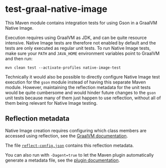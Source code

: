 # test-graal-native-image

This Maven module contains integration tests for using Gson in a GraalVM Native Image.

Execution requires using GraalVM as JDK, and can be quite resource intensive. Native Image tests are therefore not enabled by default and the tests are only executed as regular unit tests. To run Native Image tests, make sure your `PATH` and `JAVA_HOME` environment variables point to GraalVM and then run:

```
mvn clean test --activate-profiles native-image-test
```

Technically it would also be possible to directly configure Native Image test execution for the `gson` module instead of having this separate Maven module. However, maintaining the reflection metadata for the unit tests would be quite cumbersome and would hinder future changes to the `gson` unit tests because many of them just happen to use reflection, without all of them being relevant for Native Image testing.

## Reflection metadata

Native Image creation requires configuring which class members are accessed using reflection, see the [GraalVM documentation](https://www.graalvm.org/22.3/reference-manual/native-image/metadata/#specifying-reflection-metadata-in-json).

The file [`reflect-config.json`](./src/test/resources/META-INF/native-image/reflect-config.json) contains this reflection metadata.

You can also run with `-Dagent=true` to let the Maven plugin automatically generate a metadata file, see the [plugin documentation](https://graalvm.github.io/native-build-tools/latest/maven-plugin.html#agent-support-running-tests).
